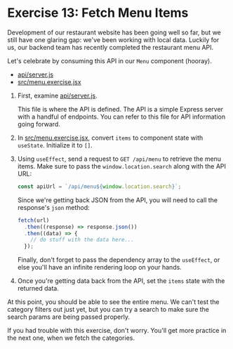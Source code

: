 # Exercise 13: Fetch Menu Items

Development of our restaurant website has been going well so far, but we still have one glaring gap: we've been working with local data. Luckily for us, our backend team has recently completed the restaurant menu API.

Let's celebrate by consuming this API in our `Menu` component (hooray).

- [api/server.js](./api/server.js)
- [src/menu.exercise.jsx](./src/menu.exercise.jsx)

1. First, examine [api/server.js](./api/server.js).

    This file is where the API is defined. The API is a simple Express server with a handful of endpoints. You can refer to this file for API information going forward.

2. In [src/menu.exercise.jsx](./src/menu.exercise.jsx), convert `items` to component state with `useState`. Initialize it to `[]`.
3. Using `useEffect`, send a request to `GET /api/menu` to retrieve the menu items. Make sure to pass the `window.location.search` along with the API URL:

    ```javascript
    const apiUrl = `/api/menu${window.location.search}`;
    ```

    Since we're getting back JSON from the API, you will need to call the response's `json` method:

    ```javascript
    fetch(url)
      .then((response) => response.json())
      .then((data) => {
        // do stuff with the data here...
      });
    ```

    Finally, don't forget to pass the dependency array to the `useEffect`, or else you'll have an infinite rendering loop on your hands.

4. Once you're getting data back from the API, set the `items` state with the returned data.

At this point, you should be able to see the entire menu. We can't test the category filters out just yet, but you can try a search to make sure the search params are being passed properly.

If you had trouble with this exercise, don't worry. You'll get more practice in the next one, when we fetch the categories.